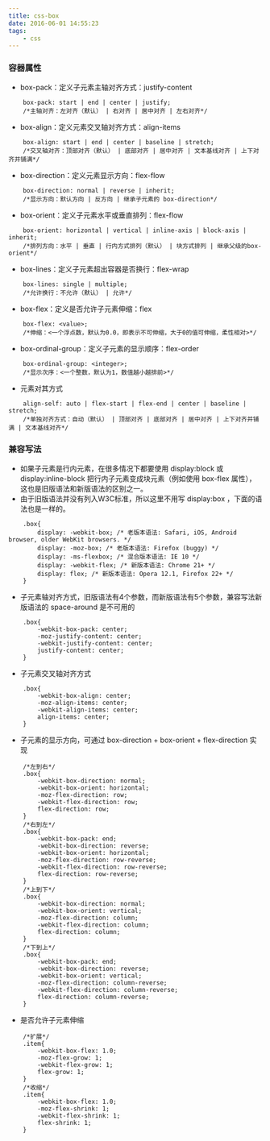 ```yaml
---
title: css-box
date: 2016-06-01 14:55:23
tags:
	- css
---
```

### 容器属性 ###
* box-pack：定义子元素主轴对齐方式：justify-content
````
	box-pack: start | end | center | justify;
    /*主轴对齐：左对齐（默认） | 右对齐 | 居中对齐 | 左右对齐*/
````
* box-align：定义元素交叉轴对齐方式：align-items
````
	box-align: start | end | center | baseline | stretch;
	/*交叉轴对齐：顶部对齐（默认） | 底部对齐 | 居中对齐 | 文本基线对齐 | 上下对齐并铺满*/
````
* box-direction：定义元素显示方向：flex-flow
````
	box-direction: normal | reverse | inherit;
	/*显示方向：默认方向 | 反方向 | 继承子元素的 box-direction*/
````
* box-orient：定义子元素水平或垂直排列：flex-flow
````
	box-orient: horizontal | vertical | inline-axis | block-axis | inherit;
	/*排列方向：水平 | 垂直 | 行内方式排列（默认） | 块方式排列 | 继承父级的box-orient*/
````
* box-lines：定义子元素超出容器是否换行：flex-wrap
````
	box-lines: single | multiple;
	/*允许换行：不允许（默认） | 允许*/
````
* box-flex：定义是否允许子元素伸缩：flex
````
	box-flex: <value>;
	/*伸缩：<一个浮点数，默认为0.0，即表示不可伸缩，大于0的值可伸缩，柔性相对>*/
````
* box-ordinal-group：定义子元素的显示顺序：flex-order
````
	box-ordinal-group: <integer>;
	/*显示次序：<一个整数，默认为1，数值越小越排前>*/
````
* 元素对其方式
````
	align-self: auto | flex-start | flex-end | center | baseline | stretch;
	/*单独对齐方式：自动（默认） | 顶部对齐 | 底部对齐 | 居中对齐 | 上下对齐并铺满 | 文本基线对齐*/
````
### 兼容写法 ###

* 如果子元素是行内元素，在很多情况下都要使用 display:block 或 display:inline-block 把行内子元素变成块元素（例如使用 box-flex 属性），这也是旧版语法和新版语法的区别之一。
* 由于旧版语法并没有列入W3C标准，所以这里不用写 display:box ，下面的语法也是一样的。
````
	.box{
		display: -webkit-box; /* 老版本语法: Safari, iOS, Android browser, older WebKit browsers. */
		display: -moz-box; /* 老版本语法: Firefox (buggy) */
		display: -ms-flexbox; /* 混合版本语法: IE 10 */
		display: -webkit-flex; /* 新版本语法: Chrome 21+ */
		display: flex; /* 新版本语法: Opera 12.1, Firefox 22+ */
	}
````
* 子元素轴对齐方式，旧版语法有4个参数，而新版语法有5个参数，兼容写法新版语法的 space-around 是不可用的
````
	.box{
		-webkit-box-pack: center;
		-moz-justify-content: center;
		-webkit-justify-content: center;
		justify-content: center;
	}
````
* 子元素交叉轴对齐方式
````
	.box{
		-webkit-box-align: center;
		-moz-align-items: center;
		-webkit-align-items: center;
		align-items: center;
	}
````
* 子元素的显示方向，可通过 box-direction + box-orient + flex-direction 实现
````
    /*左到右*/
	.box{
		-webkit-box-direction: normal;
		-webkit-box-orient: horizontal;
		-moz-flex-direction: row;
		-webkit-flex-direction: row;
		flex-direction: row;
	}
	/*右到左*/
	.box{
		-webkit-box-pack: end;
		-webkit-box-direction: reverse;
		-webkit-box-orient: horizontal;
		-moz-flex-direction: row-reverse;
		-webkit-flex-direction: row-reverse;
		flex-direction: row-reverse;
	}
	/*上到下*/
	.box{
		-webkit-box-direction: normal;
		-webkit-box-orient: vertical;
		-moz-flex-direction: column;
		-webkit-flex-direction: column;
		flex-direction: column;
	}
	/*下到上*/
	.box{
		-webkit-box-pack: end;
		-webkit-box-direction: reverse;
		-webkit-box-orient: vertical;
		-moz-flex-direction: column-reverse;
		-webkit-flex-direction: column-reverse;
		flex-direction: column-reverse;
	}
````
* 是否允许子元素伸缩
````
	/*扩展*/
	.item{
		-webkit-box-flex: 1.0;
		-moz-flex-grow: 1;
		-webkit-flex-grow: 1;
		flex-grow: 1;
	}
	/*收缩*/
	.item{
		-webkit-box-flex: 1.0;
		-moz-flex-shrink: 1;
		-webkit-flex-shrink: 1;
		flex-shrink: 1;
	}
````